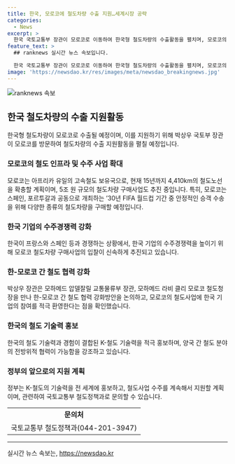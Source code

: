 ```yaml
---
title: 한국, 모로코에 철도차량 수출 지원…세계시장 공략
categories:
  - News
excerpt: >
  한국 국토교통부 장관이 모로코로 이동하여 한국형 철도차량의 수출활동을 펼치며, 모로코의 철도사업에 참여를 적극 환영하는 등 양국 간 철도 협력 강화 방침을 밝힌다. 모로코는 철도 인프라를 선도적으로 개발 중이며, 한국의 철도 기술력을 벤치마킹하고자 한다. 이에 박상우 장관은 모로코와의 협력 강화를 위해 GICC에 모로코를 초청하고, K-철도 기술력을 홍보하여 해외 철도사업 수주를 지원할 계획이다.
feature_text: >
  ## ranknews 실시간 뉴스 속보입니다.

  한국 국토교통부 장관이 모로코로 이동하여 한국형 철도차량의 수출활동을 펼치며, 모로코의 철도사업에 참여를 적극 환영하는 등 양국 간 철도 협력 강화 방침을 밝힌다. 모로코는 철도 인프라를 선도적으로 개발 중이며, 한국의 철도 기술력을 벤치마킹하고자 한다. 이에 박상우 장관은 모로코와의 협력 강화를 위해 GICC에 모로코를 초청하고, K-철도 기술력을 홍보하여 해외 철도사업 수주를 지원할 계획이다.
image: 'https://newsdao.kr/res/images/meta/newsdao_breakingnews.jpg'
---
```


<p><img src="https://newsdao.kr/res/images/meta/newsdao_breakingnews.jpg" alt="ranknews 속보" /></p>

<h2 data-ke-size="size26">한국 철도차량의 수출 지원활동</h2>

<p data-ke-size="size16">한국형 철도차량이 모로코로 수출될 예정이며, 이를 지원하기 위해 박상우 국토부 장관이 모로코를 방문하여 철도차량의 수출 지원활동을 펼칠 예정입니다.</p>

<h3>모로코의 철도 인프라 및 수주 사업 확대</h3>

<p data-ke-size="size16">모로코는 아프리카 유일의 고속철도 보유국으로, 현재 15년까지 4,410km의 철도노선을 확충할 계획이며, 5조 원 규모의 철도차량 구매사업도 추진 중입니다. 특히, 모로코는 스페인, 포르투갈과 공동으로 개최하는 ’30년 FIFA 월드컵 기간 중 안정적인 승객 수송을 위해 다양한 종류의 철도차량을 구매할 예정입니다.</p>

<h3>한국 기업의 수주경쟁력 강화</h3>

<p data-ke-size="size16">한국이 프랑스와 스페인 등과 경쟁하는 상황에서, 한국 기업의 수주경쟁력을 높이기 위해 모로코 철도차량 구매사업의 입찰이 신속하게 추진되고 있습니다.</p>

<h3>한-모로코 간 철도 협력 강화</h3>

<p data-ke-size="size16">박상우 장관은 모하메드 압델잘릴 교통물류부 장관, 모하메드 라비 클리 모로코 철도청장을 만나 한-모로코 간 철도 협력 강화방안을 논의하고, 모로코의 철도사업에 한국 기업의 참여를 적극 환영한다는 점을 확인했습니다.</p>

<h3>한국의 철도 기술력 홍보</h3>

<p data-ke-size="size16">한국의 철도 기술력과 경험이 결합된 K-철도 기술력을 적극 홍보하며, 양국 간 철도 분야의 전방위적 협력이 가능함을 강조하고 있습니다.</p>

<h3>정부의 앞으로의 지원 계획</h3>

<p data-ke-size="size16">정부는 K-철도의 기술력을 전 세계에 홍보하고, 철도사업 수주를 계속해서 지원할 계획이며, 관련하여 국토교통부 철도정책과로 문의할 수 있습니다.</p>

<table>
<tbody>
<tr>
<td style="text-align: center; height: 17px;"><b>문의처</b></td>
</tr>
<tr>
<td style="text-align: center; height: 17px;">국토교통부 철도정책과(044-201-3947)</td>
</tr>
</tbody>
</table>

<hr>
실시간 뉴스 속보는, <a href="https://newsdao.kr" rel="dofollow">https://newsdao.kr</a>


